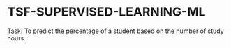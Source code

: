 # TSF-SUPERVISED-LEARNING-ML
Task: To predict the percentage of a student based on the number of study hours.

